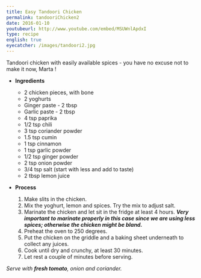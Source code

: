 ```yaml
---
title: Easy Tandoori Chicken 
permalink: tandooriChicken2
date: 2016-01-10
youtubeurl: http://www.youtube.com/embed/MSUWnlApdxI
type: recipe
english: true
eyecatcher: /images/tandoori2.jpg
---
```


Tandoori chicken with easily available spices - you have no excuse not to make it now, Marta !


* **Ingredients**

  * 2 chicken pieces, with bone
  * 2 yoghurts
  * Ginger paste - 2 tbsp
  * Garlic paste - 2 tbsp
  * 4 tsp paprika 
  * 1/2 tsp chili
  * 3 tsp coriander powder
  * 1.5 tsp cumin
  * 1 tsp cinnamon
  * 1 tsp garlic powder
  * 1/2 tsp ginger powder
  * 2 tsp onion powder
  * 3/4 tsp salt (start with less and add to taste)
  * 2 tbsp lemon juice

* **Process**

  1. Make slits in the chicken.
  2. Mix the yoghurt, lemon and spices. Try the mix to adjust salt.
  3. Marinate the chicken and let sit in the fridge at least 4 hours. **_Very important to marinate properly in this case since we are using less spices; otherwise the chicken might be bland._**
  4. Preheat the oven to 250 degrees.
  5. Put the chicken on the griddle and a baking sheet underneath to collect any juices.
  6. Cook until dry and crunchy, at least 30 minutes.
  7. Let rest a couple of minutes before serving.

_Serve with **fresh tomato**, onion and coriander._


